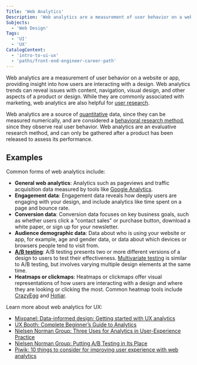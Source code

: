 ```yaml
---
Title: 'Web Analytics'
Description: 'Web analytics are a measurement of user behavior on a website or app, providing insight into how users are interacting with a design. Web analytics trends can reveal issues with content, navigation, visual design, and other aspects of a product or design.'
Subjects:
  - 'Web Design'
Tags:
  - 'UI'
  - 'UX'
CatalogContent:
  - 'intro-to-ui-ux'
  - 'paths/front-end-engineer-career-path'
---
```


Web analytics are a measurement of user behavior on a website or app, providing insight into how users are interacting with a design. Web analytics trends can reveal issues with content, navigation, visual design, and other aspects of a product or design. While they are commonly associated with marketing, web analytics are also helpful for [user research](https://www.codecademy.com/resources/docs/uiux/user-research).

Web analytics are a source of [quantitative](https://www.codecademy.com/resources/docs/uiux/quantitative-research) data, since they can be measured numerically, and are considered a [behavioral research method](https://www.codecademy.com/resources/docs/uiux/behavioral-research), since they observe real user behavior. Web analytics are an evaluative research method, and can only be gathered after a product has been released to assess its performance.

## Examples

Common forms of web analytics include:

- **General web analytics**: Analytics such as pageviews and traffic acquisition data measured by tools like [Google Analytics](https://analytics.google.com).
- **Engagement data**: Engagement data reveals how deeply users are engaging with your design, and include analytics like time spent on a page and bounce rate.
- **Conversion data**: Conversion data focuses on key business goals, such as whether users click a "contact sales" or purchase button, download a white paper, or sign up for your newsletter.
- **Audience demographic data**: Data about who is using your website or app, for example, age and gender data, or data about which devices or browsers people tend to visit from.
- **[A/B testing](https://www.nngroup.com/articles/putting-ab-testing-in-its-place/)**: A/B testing presents two or more different versions of a design to users to test their effectiveness. [Multivariate testing](https://www.nngroup.com/articles/multivariate-testing/) is similar to A/B testing, but involves varying multiple design elements at the same time.
- **Heatmaps or clickmaps**: Heatmaps or clickmaps offer visual representations of how users are interacting with a design and where they are looking or clicking the most. Common heatmap tools include [CrazyEgg](https://crazyegg.com) and [Hotjar](https://hotjar.com).


Learn more about web analytics for UX:

- [Mixpanel: Data-informed design: Getting started with UX analytics](https://mixpanel.com/blog/what-is-ux-analytics/)
- [UX Booth: Complete Beginner’s Guide to Analytics](https://www.uxbooth.com/articles/complete-beginners-guide-to-web-analytics-and-measurement/)
- [Nielsen Norman Group: Three Uses for Analytics in User-Experience Practice](https://www.nngroup.com/articles/analytics-user-experience/)
- [Nielsen Norman Group: Putting A/B Testing in Its Place](https://www.nngroup.com/articles/putting-ab-testing-in-its-place/)
- [Piwik: 10 things to consider for improving user experience with web analytics](https://piwik.pro/blog/10-things-improving-user-experience-with-web-analytics/)

